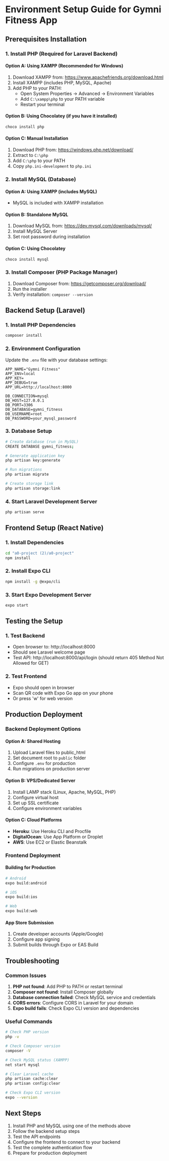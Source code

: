 # Environment Setup Guide for Gymni Fitness App

## Prerequisites Installation

### 1. Install PHP (Required for Laravel Backend)

#### Option A: Using XAMPP (Recommended for Windows)
1. Download XAMPP from: https://www.apachefriends.org/download.html
2. Install XAMPP (includes PHP, MySQL, Apache)
3. Add PHP to your PATH:
   - Open System Properties → Advanced → Environment Variables
   - Add `C:\xampp\php` to your PATH variable
   - Restart your terminal

#### Option B: Using Chocolatey (if you have it installed)
```powershell
choco install php
```

#### Option C: Manual Installation
1. Download PHP from: https://windows.php.net/download/
2. Extract to `C:\php`
3. Add `C:\php` to your PATH
4. Copy `php.ini-development` to `php.ini`

### 2. Install MySQL (Database)

#### Option A: Using XAMPP (includes MySQL)
- MySQL is included with XAMPP installation

#### Option B: Standalone MySQL
1. Download MySQL from: https://dev.mysql.com/downloads/mysql/
2. Install MySQL Server
3. Set root password during installation

#### Option C: Using Chocolatey
```powershell
choco install mysql
```

### 3. Install Composer (PHP Package Manager)

1. Download Composer from: https://getcomposer.org/download/
2. Run the installer
3. Verify installation: `composer --version`

## Backend Setup (Laravel)

### 1. Install PHP Dependencies
```bash
composer install
```

### 2. Environment Configuration
Update the `.env` file with your database settings:

```env
APP_NAME="Gymni Fitness"
APP_ENV=local
APP_KEY=
APP_DEBUG=true
APP_URL=http://localhost:8000

DB_CONNECTION=mysql
DB_HOST=127.0.0.1
DB_PORT=3306
DB_DATABASE=gymni_fitness
DB_USERNAME=root
DB_PASSWORD=your_mysql_password
```

### 3. Database Setup
```bash
# Create database (run in MySQL)
CREATE DATABASE gymni_fitness;

# Generate application key
php artisan key:generate

# Run migrations
php artisan migrate

# Create storage link
php artisan storage:link
```

### 4. Start Laravel Development Server
```bash
php artisan serve
```

## Frontend Setup (React Native)

### 1. Install Dependencies
```bash
cd "a0-project (2)/a0-project"
npm install
```

### 2. Install Expo CLI
```bash
npm install -g @expo/cli
```

### 3. Start Expo Development Server
```bash
expo start
```

## Testing the Setup

### 1. Test Backend
- Open browser to: http://localhost:8000
- Should see Laravel welcome page
- Test API: http://localhost:8000/api/login (should return 405 Method Not Allowed for GET)

### 2. Test Frontend
- Expo should open in browser
- Scan QR code with Expo Go app on your phone
- Or press 'w' for web version

## Production Deployment

### Backend Deployment Options

#### Option A: Shared Hosting
1. Upload Laravel files to public_html
2. Set document root to `public` folder
3. Configure `.env` for production
4. Run migrations on production server

#### Option B: VPS/Dedicated Server
1. Install LAMP stack (Linux, Apache, MySQL, PHP)
2. Configure virtual host
3. Set up SSL certificate
4. Configure environment variables

#### Option C: Cloud Platforms
- **Heroku**: Use Heroku CLI and Procfile
- **DigitalOcean**: Use App Platform or Droplet
- **AWS**: Use EC2 or Elastic Beanstalk

### Frontend Deployment

#### Building for Production
```bash
# Android
expo build:android

# iOS
expo build:ios

# Web
expo build:web
```

#### App Store Submission
1. Create developer accounts (Apple/Google)
2. Configure app signing
3. Submit builds through Expo or EAS Build

## Troubleshooting

### Common Issues

1. **PHP not found**: Add PHP to PATH or restart terminal
2. **Composer not found**: Install Composer globally
3. **Database connection failed**: Check MySQL service and credentials
4. **CORS errors**: Configure CORS in Laravel for your domain
5. **Expo build fails**: Check Expo CLI version and dependencies

### Useful Commands

```bash
# Check PHP version
php -v

# Check Composer version
composer -V

# Check MySQL status (XAMPP)
net start mysql

# Clear Laravel cache
php artisan cache:clear
php artisan config:clear

# Check Expo CLI version
expo --version
```

## Next Steps

1. Install PHP and MySQL using one of the methods above
2. Follow the backend setup steps
3. Test the API endpoints
4. Configure the frontend to connect to your backend
5. Test the complete authentication flow
6. Prepare for production deployment 